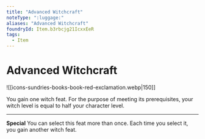 ```yaml
---
title: "Advanced Witchcraft"
noteType: ":luggage:"
aliases: "Advanced Witchcraft"
foundryId: Item.b3rbcjg21IcxxEeR
tags:
  - Item
---
```


# Advanced Witchcraft
![[icons-sundries-books-book-red-exclamation.webp|150]]

You gain one witch feat. For the purpose of meeting its prerequisites, your witch level is equal to half your character level.

* * *

**Special** You can select this feat more than once. Each time you select it, you gain another witch feat.
